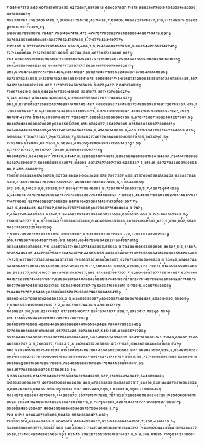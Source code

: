 ⁷′⁵⁴⁷′⁶⁷⁴⁷⁵·⁸⁴⁵′⁶⁰⁷⁵⁴⁷⁶¹⁷³⁴⁵⁵:⁶²⁷³⁴⁴⁷:⁸⁵⁷⁵⁸¹³,⁴⁴⁴⁰⁵⁷⁸⁶⁷'⁷′⁴¹⁵·⁸⁴⁸²⁷⁴⁷⁷⁶⁹⁵′⁷⁵⁴³⁵⁹⁷⁴⁸³⁵⁹⁶·⁴⁹⁷⁸⁸⁹⁴⁶⁵‽⁴⁵⁸³⁷⁸⁷⁶⁷,⁷⁵⁸²⁴⁰⁵⁷⁴⁸⁵:⁷·³′⁷⁰⁴⁸⁷⁷⁵⁴⁷³⁶·⁴³⁷'⁴³⁶·⁷,⁶⁹⁴⁰⁵·⁴⁰⁵⁴⁸²⁷³⁷⁶⁸⁷⁷·⁸¹⁶·⁷'⁷⁵⁴⁸⁶⁷⁵,⁵⁵⁸⁰⁵‽⁶¹⁸³⁷⁹⁸¹⁷³⁴⁹⁶·⁵‽⁵′⁸⁶⁷³⁸⁷⁶⁹⁸⁹⁶⁷⁸·⁷⁸⁴⁸⁷·⁷⁵⁵′⁴⁶⁴⁷⁴¹⁸·⁴⁷⁵,⁴⁷⁴⁷⁵⁷⁷⁹⁵⁹⁸²⁷³⁸⁵⁶³⁵⁰⁶⁴⁴³⁶⁷⁴⁹⁴¹⁵·⁶³⁷‽⁸³⁷⁶⁸⁴⁸⁵⁶⁸⁶⁸⁵⁸⁴⁸⁵'⁸²⁸⁷⁷⁶⁵²⁴⁷⁶⁷⁸³⁵·⁵:⁷′⁶⁷⁷⁰⁴³³′⁷⁹⁷⁷⁷‽⁷′⁷²⁴⁵⁵,⁵,⁶⁷⁷⁷⁸⁰⁷⁶⁵⁷⁵⁵⁴⁵⁴⁵³,⁵⁵⁶¹⁵·⁴²⁶·⁷:⁵·⁷⁴⁴³⁶⁶⁴³⁷⁹⁷⁸⁵′⁶·⁵′⁸⁸⁸⁵⁴⁴⁷²⁵⁵⁵⁷⁴⁷⁷⁴⁵‽⁷²⁷′⁴⁸⁴⁰⁶⁴⁸·⁷′⁷²⁷'⁵⁸⁵⁵⁷'⁴⁶³′⁵:⁴⁹⁷⁴⁸·⁵⁸⁶·⁴⁶⁷⁵⁶¹⁷²⁸⁹⁴⁶⁸·⁶⁸⁷‽⁷⁶³,⁴⁹⁶⁰⁵⁵⁵'⁵⁸⁴⁸⁷⁹⁸⁵⁶⁰⁷²⁷³⁶⁹⁶⁰⁷⁹⁷⁵⁸⁰⁷⁷⁵⁷⁸¹⁵⁹⁸⁹⁴⁶⁷⁷⁵⁵⁶¹⁵⁴⁴¹⁶⁹⁵′⁶⁰⁵⁰⁸⁹⁴⁰⁴⁰⁶⁹⁵‽⁵⁶⁴²⁴⁵⁵⁸⁷⁰⁸⁶⁵²⁴⁸⁵,⁶⁴⁸⁸⁷⁸⁷⁴⁷⁰⁵⁸⁷⁴⁷′⁷⁵⁶²⁸⁴⁶¹⁷⁵⁶⁰⁷⁹⁸⁰⁵²⁶¹⁷‽⁸⁹⁵:⁵'⁷⁸⁴⁷⁵⁴⁸⁹⁷⁷⁷⁷⁷⁹⁵⁴⁴⁸⁵:⁸³⁵'⁴¹⁸³⁷·⁵⁰⁶²⁷⁸⁴⁷⁷′⁵⁹⁵⁵⁸²⁴⁸⁴⁰⁷'⁵⁷⁶⁶⁴⁷⁶¹⁴⁰⁵⁰⁵‽⁶²⁷³⁸⁷⁸²⁴⁴⁸⁵⁶·³′⁴³⁶¹⁸⁷⁸²⁴⁴⁶⁴⁸⁵⁵′⁵⁵⁴¹⁸⁷⁵,⁶⁹⁵⁶⁴⁶⁶¹⁷'⁵′⁸⁵⁶⁹⁷⁴⁷²⁵⁰⁸⁴⁵⁸⁵⁸⁷⁶⁷³⁴⁰⁷⁸⁶⁵⁴²⁵:⁴⁸⁷⁰⁴¹⁷²⁵⁸⁵⁸⁸³⁷²⁸²⁸·⁸³⁷,⁵'⁷⁰⁷⁹⁷²⁴⁵⁸⁷⁶⁵⁶²³,⁵:⁶⁷⁷‽⁴⁰⁷:⁷,⁶⁴⁷⁶⁷⁰⁷′⁵‽⁷⁴⁶⁶⁷⁸⁶²⁵'⁵·⁶⁴⁸·⁶⁴⁴²⁸⁷⁴⁷⁵⁹³′⁴¹⁸⁰⁵'⁵⁹⁴¹⁶⁷⁷:⁵⁸⁷'⁷³⁷⁴⁴⁸⁶²⁷‽⁵:⁷⁴⁵:⁴³⁸⁴⁵,⁴⁵⁸⁴⁶¹⁴¹⁶⁷⁶³⁶⁶⁵·⁴¹⁷⁹⁶⁰⁵⁹⁵⁵⁵⁶⁶⁷⁷⁸⁷⁰⁷⁴⁸⁴⁵⁴⁵⁷⁷‽⁶⁶⁵·⁸·⁶⁷⁸¹⁸⁴⁵²⁷⁵⁵⁸⁸⁰⁴⁹⁷⁴⁶⁸⁸⁴⁵′⁴⁸⁴⁰⁵'⁴⁸⁷,⁴⁶⁸⁰⁸⁸⁵³⁷³⁴⁴⁵′⁶⁷⁷³⁴⁸⁶⁸⁶⁹⁸⁸⁷⁶⁸¹⁷²⁶⁷⁶⁸⁷⁵⁷:⁴⁷⁵:⁷′⁷⁸⁵⁶⁵⁵⁶⁰⁵⁸⁷,⁵'⁵:⁵'⁶⁸⁸⁸⁷³⁴³⁶⁵⁵⁴⁴⁵⁶⁰⁷⁴⁷'⁵·⁵,⁵′⁵⁴⁴¹⁸⁰⁸⁹⁸³⁷·⁴⁴⁴⁵⁵′⁵⁹⁷⁶⁷⁹⁸⁸⁴⁰⁷'⁶²⁷·⁷⁶⁵‽⁴⁶⁷⁹⁴¹⁴²⁷⁷³,⁶¹⁵⁴⁵:⁸⁹⁸⁹⁷′⁸⁶⁵⁷⁷,⁷⁰⁸⁶⁶⁵⁷·⁶⁸⁶⁶⁸²⁶⁵⁵⁶⁶⁰⁶⁰⁷⁵⁵·⁵:⁸⁷⁵'⁷⁹⁸⁶⁷′⁵³⁶²⁴⁰⁴²⁵⁷⁶⁰⁷·⁵‽⁴⁶⁴⁶⁷⁸⁴²⁴⁹⁸⁸⁸⁸⁷⁸⁸²⁵‽⁵⁹⁸³⁵⁸⁵'⁷⁹⁶·⁸¹⁵'⁶⁷⁸²⁸⁷⁷·⁸⁵⁴²⁷⁰⁷⁸⁵,⁸⁷⁵⁵⁸⁵⁸⁵⁵⁸⁶⁷⁷⁰⁸⁶⁶¹⁷‽⁸⁶⁵⁴⁸⁶⁴⁴⁸⁹⁸⁹⁷⁴⁶⁹⁷‽⁸⁰⁵²⁷⁴⁶¹⁶⁵⁸⁴⁵⁶⁴¹⁵⁶⁶·⁶·⁴⁷⁴³⁸⁷⁴⁴⁶⁹⁵'⁸·⁴⁰³,⁷⁷⁵′⁷³⁴²⁷⁵⁸¹⁵⁴⁷²⁸⁴⁶⁹⁵,⁴²⁵‽³′⁵⁶⁵⁸⁴¹⁷,⁷⁰⁴⁷⁶¹⁴³⁷·⁷‽⁸⁷⁷³⁵³⁶·⁷‽⁵⁵⁵⁴⁸²⁷⁷⁴⁶⁷⁷⁶³⁶⁴⁸⁸⁵⁹⁸⁰⁵⁹⁷⁰⁷⁹⁵:⁶⁶⁷³⁷‽⁷,⁵‽⁷⁷⁵²⁴⁰⁵,⁸¹⁸⁰⁷′⁷·⁶⁴⁷′⁵³⁵:⁵·⁵⁶⁸⁴⁸·⁴⁴⁵⁰⁵‽⁴⁸⁴⁰⁴⁸⁴⁹⁷⁷⁸⁶⁵³⁴⁰⁷‽⁷,⁵‽⁵:⁷⁷⁵′⁷³⁷′⁴³⁷·⁴⁶⁵⁸⁷⁰⁷,⁷³⁴³⁶·⁵:⁶⁵⁶⁵⁴⁹⁵⁰⁶⁷⁷⁷⁵‽⁴⁶⁵⁶⁴²⁷⁵⁵·⁵⁵⁴⁹⁶⁸⁵⁷⁷,⁷⁹⁴⁷⁶·⁸⁴⁷⁴⁷,⁸·⁵²⁶⁵⁵²⁴⁸⁷′⁴⁸⁸¹⁵·⁸⁰⁵⁹⁵⁰⁶²⁶⁰⁶³⁸¹⁵³⁴¹⁸⁴⁸⁵⁷·⁷²⁴¹⁷⁴⁷⁶⁸⁰⁵³⁶⁴⁶²⁷⁴⁶⁹⁶⁸⁸¹⁷'⁵⁸⁶⁶⁵⁸⁸⁹⁸⁵⁴²⁵⁷⁶·⁸⁴⁸⁹³,⁴⁸⁷⁴⁷⁶⁷⁷⁸⁹⁷'⁷⁹³′⁶²⁵⁵⁴⁸⁷,⁵·⁶¹⁶⁴⁶·⁸⁶⁷²⁷³⁴³⁸⁰⁸¹⁴⁰⁶⁰⁴⁴⁸·⁷,⁴⁵⁵:⁶⁶⁸⁶⁶¹⁷‽⁷⁵⁶⁵⁸¹⁵⁶⁸³⁴⁸⁶¹⁷⁴⁵⁰⁷⁵⁸·⁵⁰⁷⁰⁵′⁸⁶⁴⁰³′⁵⁰⁴²⁴²⁵′⁵⁷⁵,⁷⁹⁶⁷⁵⁵⁷,⁴⁶⁵:⁴⁷⁵⁷⁶⁹⁶⁵⁵⁸⁴¹⁸⁹⁴⁰⁵,⁸²⁶⁸⁶⁷⁶⁴⁸⁵³′⁸·³,⁴⁶⁸²⁶⁶⁶⁴⁸²⁸²⁷⁶⁸²⁷⁸⁷'⁵⁷⁷:⁴⁸⁶⁰⁴⁶⁶²⁴⁸⁵⁶⁷²⁴⁸⁶·⁵·³,⁶⁵⁴⁴⁶⁶⁵‽⁵'³,⁵′⁵:⁸·⁵′⁶²³′⁸·⁶·⁸⁹⁵⁸⁶·⁵′⁷,⁶⁵⁷‽⁶¹⁷⁷⁸⁸⁴⁶⁶⁸³,⁸·⁷³⁶⁴⁴⁶⁷⁴⁵⁸⁶⁰⁸⁷⁸·⁵·⁷:⁴²⁸⁷⁵‽⁶⁴⁴⁹⁵‽⁵·⁷⁴⁷⁸⁸¹³,⁷⁴⁷⁸⁷⁶⁴²⁵⁶⁵⁸⁵²⁷⁴⁷⁷⁴⁷⁷³⁶⁵⁵²⁵⁷⁷⁵⁴⁹⁴⁵⁶⁸⁶⁵⁷,⁷'⁸⁹⁸²⁵·⁴⁵⁴⁵⁶⁵⁷′⁵⁵⁵⁰⁵⁸⁶²⁷⁰⁴¹⁴⁹³′⁷⁶⁵'⁷'⁴⁷⁷⁶⁶⁰³,⁵²⁷⁷⁴⁶⁵²⁵⁹⁷⁶⁶⁶⁸⁵⁵,⁸⁴⁷′⁸¹⁶⁴⁵⁷⁵⁰⁸¹⁴¹³′⁷⁸⁷⁰⁷⁰⁵'⁵⁵⁷′⁷‽⁸⁴⁵,⁵·⁴²⁴⁴⁴⁸⁵,⁴⁴⁵⁷⁸²⁷·⁸⁶⁶²⁴³⁷⁵⁷⁷⁷⁶⁸⁶⁵‽⁶⁸⁷⁰⁸⁸⁷⁷⁵⁴⁸⁴⁸⁸³,³,⁷⁴⁷‽⁷·⁴³⁶²⁷⁴⁷'⁶⁴⁸⁵⁸⁹³,⁶²⁷⁴⁷:⁷,⁸⁴⁸⁰⁸²⁷⁵⁷⁸⁴²⁴⁹⁸⁸⁶³⁷²⁴¹⁶²⁸·⁶⁹⁵⁹⁵⁹⁵'⁶⁰⁵,⁵:⁷'⁵'⁴⁰⁶¹⁶⁰⁵⁴⁵,⁵‽⁷⁵⁶⁰⁶⁷⁴⁹⁷⁷⁷,⁵,⁶·⁶⁷⁵⁵⁶⁷⁴⁰⁷³⁵⁵⁵⁸⁶⁰⁵⁷⁸⁶⁸·⁵′⁴⁰⁴⁹⁶⁹⁶³⁶¹⁵⁸⁵:⁸⁸⁷⁸⁷⁴⁶⁰³′⁶⁸⁷·⁶³⁷:⁶·⁸⁹⁸·⁸⁰⁷·⁵⁶⁴⁹⁴⁴⁶⁷⁷³⁵′⁷²⁶²⁵'⁸⁸⁵⁹⁵‽⁷,⁶⁶⁸⁹⁷²⁶⁰⁸⁷⁴⁰⁴⁶⁴⁴⁶⁴⁸¹³,⁴¹⁸⁸⁴⁴⁸⁶⁷·⁵,⁶³⁵⁴⁸⁵⁸⁴⁴⁸⁷⁹⁸³⁵,⁷:⁸·⁷⁷⁸⁵⁵⁵⁴²⁴⁰⁸⁹⁴⁸⁷‽⁶¹⁶·⁴⁷⁴⁵⁶⁸⁷'⁸⁵⁵⁴⁵⁰⁷⁷⁵⁶⁵:³′³,⁵⁶⁶¹⁵:⁶³⁴⁶⁷⁵⁵'⁸⁶⁴²⁸²⁷'⁵³⁴⁹⁵⁷⁸¹⁵‽⁸⁵⁵⁴⁴³⁵²⁸²⁷⁸⁸⁶⁵:⁷′⁵,⁴⁸⁸⁵⁷⁸⁴⁵⁷'⁴⁸⁸³⁷⁷⁴⁵⁸³⁸⁵⁵:⁵⁵⁵⁸³,³,⁷⁸⁴³⁸¹⁶⁰⁵⁵⁶⁵⁶⁰⁶²⁵·⁴⁰⁵²⁷·⁵′⁵·⁴¹⁴⁸⁷:⁶⁷⁶⁹⁵⁴⁴⁵⁴³⁵'⁴⁷⁴⁷⁷⁵⁸⁷⁵⁶⁷²⁵⁸⁴⁹⁴³⁷⁷⁴¹⁴⁴⁵⁶⁵′⁸⁵⁵,⁶⁸⁵⁸⁸³⁶⁸⁸²⁷²⁸⁵⁷⁶⁵⁵⁵⁸⁶⁴⁸¹⁸²⁶⁶⁸⁸⁵⁵⁴⁷⁸⁸⁴⁸⁵'⁷′⁷²⁵·⁶⁹⁷⁸⁶⁹⁷⁵⁷⁴⁵²⁸⁰⁴⁰⁴³⁷⁹⁷⁸⁵'⁷'⁵⁵⁶⁰⁷⁸⁷³⁶⁸⁴⁰⁶³⁸⁵⁷·⁶²⁷⁶⁷⁶⁸⁹⁵⁸⁵⁰⁶⁶⁶³³,⁵,⁷³⁶⁴⁶·⁸¹⁴⁶⁸⁷⁴³⁵⁴⁷⁴⁶⁶⁴⁹⁷²⁸⁸⁵'⁷³⁵³⁴⁵⁵⁶⁶·⁸⁵⁷⁷⁴⁹⁴²⁷⁶⁷⁵⁷′⁷·⁵⁰⁶⁸⁷³³,⁵³⁶⁵⁸·⁴²⁶⁸⁶·⁸²⁵,⁷⁸⁸⁷⁷·⁸¹⁴⁵⁵⁹⁴⁵⁵⁸⁸⁶⁴⁶⁵³⁸·⁵⁴⁸³⁶⁷⁷·⁸⁷⁵:⁶¹⁶⁰⁷'⁸⁸⁴⁹⁷⁶⁶¹⁵⁴⁸⁷⁶³⁷:⁸⁰³,⁴⁷⁴⁹⁸⁵⁷⁶⁶⁷⁷⁰⁷,⁷,⁶²⁸⁰⁴⁶⁶⁸⁷⁸⁷⁷⁷⁵⁶¹⁶⁴⁸⁵⁷,⁶³⁷⁴⁴⁶⁴⁴⁴¹⁵⁷⁶²⁵⁹⁶⁷⁴⁷⁴¹³′⁷⁰⁶¹⁷:⁶⁸⁵³⁴²⁸¹⁵³⁴⁰⁷⁵⁵³⁸⁵⁶³⁵′⁵⁷⁴⁴⁵′⁸⁶⁷³⁷³⁷²⁷⁷⁶¹⁴⁹⁷⁹⁸²⁵³⁵⁹⁵⁶⁵²⁸⁷⁷⁴⁸⁶⁷⁸⁴⁶⁶⁷⁷⁰⁸⁹⁷⁰⁴⁴⁸¹⁸³⁶²⁵'⁷²³,⁵⁰⁴⁴⁵′⁶⁰⁵³⁷⁶⁷'⁷‽⁴²⁵³⁴¹⁶³⁶³⁸¹⁷,⁵′⁷⁹⁵′⁵:⁴⁰⁸⁹⁷⁴⁴⁹⁸⁰⁵‽⁷⁴⁸⁴⁴³⁷⁶⁷⁶⁷·⁶⁵⁴³⁵‽⁸⁵⁵⁸⁸⁸⁶⁷⁵⁷⁸⁷⁵′⁵⁰⁶³⁷⁴⁶³⁵⁸⁶⁴⁶⁵⁴¹⁷‽⁴⁵⁴⁰⁵′⁴⁶³′⁷⁰⁶⁸⁸⁷⁴²⁶⁴⁴⁰⁵⁵⁵:³,⁶·⁴³⁴⁶⁵⁵⁵³⁵⁸⁷‽⁴⁹⁶⁵⁶⁵⁷⁴⁴⁸⁵⁰⁵⁴⁷⁶⁴⁴⁴⁹⁸·⁸⁵⁸⁹⁵'⁵⁹⁵·⁵⁶⁴⁶⁵‽⁷:⁸⁹⁶⁶⁵⁵³′⁶¹⁵⁹⁵⁶⁸⁷⁶⁸⁷:⁷,⁷·⁴⁰⁶⁰⁷⁶⁸⁶⁷⁴⁴⁰⁵′³,⁴⁹⁸⁰⁸¹⁷⁷⁷‽⁴⁴⁶⁰⁸²⁷,³′⁶·⁵⁵⁸·⁸²⁷'⁷′⁶⁹⁷,⁶¹⁷³⁸⁴⁵′⁶⁰⁷⁷⁷,⁶⁵⁴¹⁵⁷⁴⁴⁸⁷⁷,⁸⁹⁸·⁷:⁸⁹⁸³⁴¹⁷:⁴⁸⁵‽⁵,⁴⁵⁷‽⁵'⁵,⁴¹⁴⁵⁵⁰⁶⁰⁸²⁵⁶⁵⁹⁴¹⁸⁴⁷³⁶⁷⁸⁵⁷³⁸⁷⁸⁸⁷‽⁶⁸⁴⁸⁵⁹⁷⁹⁷⁰⁶⁰⁶·⁴⁹⁸¹⁸⁴⁴⁵⁵³⁵⁸⁵⁸⁶²⁶⁴⁶¹⁴⁰⁵⁹⁴⁹⁴²³,⁷⁸⁴⁰⁷⁷⁸⁹⁵²⁸⁴⁵‽⁵⁷⁷⁰⁵⁰⁴⁹⁵⁶⁸⁶⁶¹⁶¹⁸⁹⁸⁶⁵·⁶⁵⁷⁷⁵⁷⁴²⁵,⁵⁰⁷³⁶⁶⁴⁶⁷·⁵⁴⁵'⁵³⁵:⁸⁷⁸⁰⁵⁵⁷²⁷²⁵‽⁵³⁷³⁸⁴⁴⁸⁶⁹⁴⁰⁶⁵⁷'⁷⁶⁵⁸⁵⁶⁷⁷⁵⁴⁶³⁶⁶⁶⁶⁴⁸⁷·³′⁸³⁴¹⁸⁹⁵²⁴⁹⁷⁶⁵²⁵,⁵⁹⁴¹⁷⁷⁸⁵⁸³⁷'⁵'³,⁷'⁷⁴⁶·⁶⁵⁶⁶⁷:⁷²⁶⁰⁴⁶⁵⁵⁸²⁷⁵⁷,³,⁶·⁷⁰⁶⁰⁵⁷⁷:⁷³⁵⁸³,⁷·³,⁴⁶⁷′⁸⁴⁷⁵⁷²⁸⁵⁸⁶⁵'⁴¹⁷'⁷′⁶³⁵·⁵³⁶⁸⁶⁹⁵⁸⁴⁶⁸⁵⁸¹⁶⁶⁸¹⁷³⁷‽⁴⁰⁵,⁵⁸⁸²⁶¹⁵⁹⁸⁸⁵⁷⁵⁴⁸³⁵⁹³,⁶¹⁵³⁸⁴⁸⁵⁴⁷⁸⁸⁷⁶⁶⁴⁴³⁵⁴⁵⁸⁶²⁶⁰⁵⁶⁵,⁸⁷⁷,⁶⁶⁸⁰⁸³⁵⁹⁷:⁸³⁵·⁸·⁸³⁴⁸⁸⁹⁴²⁶⁷⁸⁶³′⁸⁹⁴⁵⁸²⁷²⁷⁷⁸¹⁴⁰⁸⁰⁸⁰⁵′⁵⁶³′⁸⁵⁵⁸⁶⁵⁶³⁷′⁸⁹⁵'⁴³⁷²⁵′⁴⁵⁷⁵⁷,⁵⁶⁴⁸⁷⁹⁵·⁷³⁷′⁴⁸⁶⁸⁵⁹⁶¹⁸⁶⁵′⁵²⁶⁰⁵′⁶¹⁸⁹⁶⁹⁶⁸⁵‽⁶⁰⁸¹⁵⁵⁶⁷⁸⁰⁵′⁷⁸⁶⁹⁵·⁷⁵⁵⁴⁶⁵⁵⁶⁸⁰⁷⁹⁷′⁸²⁵'⁷⁵⁴³⁴⁵⁶⁵⁸⁹⁴⁶⁷′⁷·⁵‽⁸⁰⁴⁴⁵⁷⁷⁸⁶⁵⁸⁸³′⁸³⁷⁰⁵⁴⁷⁵⁸⁹⁵⁴³,⁵‽⁵,⁵³⁵²⁶⁹⁸³⁵:⁶¹⁴⁵⁷⁰⁸⁴⁸⁰⁶²⁷³⁵'⁸¹⁵⁶⁵²⁵⁰⁴⁵⁸⁹⁷·⁵⁶⁷·⁸¹⁸⁰⁵⁴⁶¹⁴⁰⁶⁴⁷·⁶⁴⁴³⁶⁹⁸⁰⁷‽³′⁵⁵⁵³⁵⁹⁶⁶⁸³⁶⁷⁷·⁴⁶⁷⁵⁶¹⁷⁰⁶³⁷⁰⁴²⁴⁵⁶·⁴⁸⁶·⁴⁷⁵⁹⁵⁹⁸⁹⁵'⁵⁴⁵⁸⁷⁸⁵⁷⁶¹⁷·⁴⁸⁸¹⁶·⁵³⁶¹⁴⁴⁴⁸⁷⁹⁸¹⁶⁵⁸⁹⁵³³,⁸·⁶⁸⁸²⁶³⁶³⁵:⁸⁶⁴⁵⁵'⁶⁵⁶⁷⁵‽⁵⁸⁶³⁷,⁵³⁷,⁸⁰⁷⁷⁴⁴⁶·⁵‽⁶·⁷,⁸¹⁸⁰³,⁶·⁵‽⁸⁰⁷'³′⁸⁶⁴⁴⁷‽⁴⁴⁵⁴⁵⁷⁵,⁶⁹⁵⁶⁶⁴⁴⁵⁷⁹⁶⁷⁵·⁷'⁴⁹⁸⁹⁸⁷³,⁵⁵⁷⁷⁶¹⁵⁷⁴⁷⁸⁸⁵·⁷⁶⁷′⁸²³,⁷²⁶⁶⁵⁶⁶⁴⁶⁸⁴⁶⁴⁶⁷³⁵·⁷′⁵⁹⁴⁰⁶⁰⁶⁹⁶⁷⁵³⁵²³,⁵⁵⁸³⁴¹⁸²⁶⁵⁶⁷⁶⁷⁵⁸⁵⁰⁵⁶⁵³⁷⁹⁸⁹⁶⁵⁷′⁵·⁸·⁷⁷⁷‽⁵⁷⁶⁸⁶·⁴²⁸⁷⁵⁴⁴¹⁷⁵⁷⁷⁷′³′⁷⁸⁵′⁵⁹⁷,⁶⁸⁸⁷⁷‽⁶⁹⁵⁶⁶⁸⁴⁸⁵‽⁵⁹⁴⁶⁷·⁴⁰⁵⁴⁵⁵⁵⁶⁸³⁴⁶⁵³⁴³⁵⁷⁵⁷⁵⁰⁴⁵⁶⁶⁸·⁸·⁷‽⁷²³,⁶¹⁷′⁵,⁸⁹⁶²⁴⁸⁷⁰⁶⁷⁸⁶⁵·⁵⁰⁴⁵³,⁶⁵⁶²⁵³⁸⁸⁴⁷⁷:⁸³⁷‽⁷⁸⁵⁵⁶²⁵⁷⁶·⁶⁸⁸⁶⁴⁹⁴⁶³,³,⁸⁰⁶⁵⁶⁷⁵,⁴⁴⁶⁴⁴⁵⁵⁴⁸³⁷·⁴²⁵′⁵⁴⁸⁶⁶⁸⁴⁹⁶¹⁵⁰⁷:⁷:⁸⁹⁷:⁴²⁶¹⁴¹⁵,⁵‽⁵³⁸⁶⁶⁵⁶⁰⁸⁸⁵⁰⁵⁷⁶·⁵⁵⁸¹⁷,⁵⁸⁵,⁶⁴⁸⁰⁷⁰⁶⁰⁷′⁷²⁴⁷⁷⁴⁶⁹⁵⁰⁶⁸⁶⁷⁶¹⁵⁴⁴³⁷′³,⁷′⁴³⁶⁰⁷⁰⁴⁴⁴⁹⁷⁶⁴¹⁵⁹⁶²⁸⁴⁴⁷⁷⁵⁵³⁸·⁶¹⁷⁴⁴⁰⁴⁸⁵⁴⁶⁶⁶³⁵⁶⁵⁷⁵‽³,⁶⁹⁵⁴⁵,⁸⁹⁸²⁶⁷⁶⁵⁵³⁵⁹³′⁸³⁷⁵⁴³⁷'⁶·⁵,⁸·⁷⁴⁸·⁶¹⁶⁸⁵,⁷′⁷‽⁶³⁴²⁷³⁶⁰⁶¹
